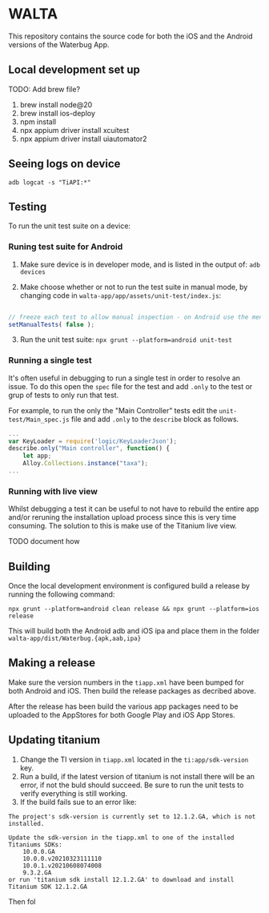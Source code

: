 # WALTA

This repository contains the source code for both the iOS and the Android versions of the Waterbug App.

## Local development set up

TODO: Add brew file?
1. brew install node@20
2. brew install ios-deploy
3. npm install
4. npx appium driver install xcuitest
5. npx appium driver install uiautomator2


## Seeing logs on device

`adb logcat -s "TiAPI:*"`

## Testing

To run the unit test suite on a device:

### Runing test suite for Android
1. Make sure device is in developer mode, and is listed in the output of:
`adb devices`

2. Make choose whether or not to run the test suite in manual mode, by changing code in 
`walta-app/app/assets/unit-test/index.js`:

```javascript

// freeze each test to allow manual inspection - on Android use the menu option "Continue" to continue test.
setManualTests( false );
```

3. Run the unit test suite:
`npx grunt --platform=android unit-test`

### Running a single test
It's often useful in debugging to run a single test in order to resolve an issue.
To do this open the `spec` file for the test and add `.only` to the test or grup of tests
to only run that test.

For example, to run the only the "Main Controller" tests edit the `unit-test/Main_spec.js` file
and add `.only` to the `describe` block as follows.
```javascript
...
var KeyLoader = require('logic/KeyLoaderJson');
describe.only("Main controller", function() {
	let app;
    Alloy.Collections.instance("taxa");
...
```

### Running with live view
Whilst debugging a test it can be useful to not have to rebuild the entire app and/or reruning the
installation upload process since this is very time consuming. The solution to this is make use of
the Titanium live view.

TODO document how

## Building
Once the local development environment is configured build a release by running the 
following command:

`npx grunt --platform=android clean release && npx grunt --platform=ios release`

This will build both the Android adb and iOS ipa and place them in the folder
`walta-app/dist/Waterbug.{apk,aab,ipa}`

## Making a release

Make sure the version numbers in the `tiapp.xml` have been bumped for both Android and iOS.
Then build the release packages as decribed above.

After the release has been build the various app packages need to be uploaded to the AppStores for both
Google Play and iOS App Stores.

## Updating titanium

1. Change the TI version in `tiapp.xml` located in the `ti:app/sdk-version` key.
2. Run a build, if the latest version of titanium is not install there will be an error, if not the buld should succeed. Be sure to run the unit tests to verify everything is still working.
3. If the build fails sue to an error like:
```
The project's sdk-version is currently set to 12.1.2.GA, which is not installed.

Update the sdk-version in the tiapp.xml to one of the installed Titaniums SDKs:
    10.0.0.GA
    10.0.0.v20210323111110
    10.0.1.v20210608074008
    9.3.2.GA
or run 'titanium sdk install 12.1.2.GA' to download and install Titanium SDK 12.1.2.GA
```

Then fol